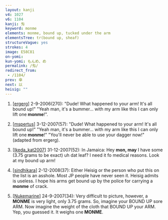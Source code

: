 ```yaml
---
layout: kanji
v4: 1027
v6: 1104
kanji: 匁
keyword: monme
elements: monme, bound up, tucked under the arm
elementsTree: tr(bound up, sheaf)
structureVague: yes
strokes: 4
image: E58C81
on-yomi: 
kun-yomi: もんめ、め
permalink: /匁/
redirect_from:
 - /1104/
prev: 傘
next: 以
heisig: ""
---
```


1) [<a href="http://kanji.koohii.com/profile/ergerg">ergerg</a>] 2-9-2006(270): &quot;Dude! What happened to your arm! It&#039;s all bound up!&quot; &quot;Yeah man, it&#039;s a bummer... with my arm like this I can only lift one<strong> monme</strong>!&quot;.

2) [<a href="http://kanji.koohii.com/profile/mspertus">mspertus</a>] 3-12-2007(57): &quot;Dude! What happened to your arm! It&#039;s all bound up!&quot; &quot;Yeah man, it&#039;s a bummer... with my arm like this I can only lift one<strong> monme</strong>!&quot; &quot;You&#039;ll never be able to use your dagger now!&quot; (adapted from ergerg).

3) [<a href="http://kanji.koohii.com/profile/Ikeda_kat2007">Ikeda_kat2007</a>] 31-12-2007(52): In Jamaica: Hey <strong>mon, may</strong> I have some (3.75 grams to be exact) uh dat leaf? I need it fo medical reasons. Look at my bound up arm!

4) [<a href="http://kanji.koohii.com/profile/sindhikara">sindhikara</a>] 2-12-2008(37): Either Heisig or the person who put this on the list is an asshole. Most JP people have never seen it. Heisig admits is useless. I hope his arms get bound up by the police for carrying a<strong> monme</strong> of crack.

5) [<a href="http://kanji.koohii.com/profile/Nukemarine">Nukemarine</a>] 24-9-2007(34): Very difficult to picture, however, a<strong> MONME</strong> is very light, only 3.75 grams. So, imagine your BOUND UP sore ARM. Now imagine the weight of the cloth that BOUND UP your ARM. Yep, you guessed it. It weighs one<strong> MONME</strong>.

